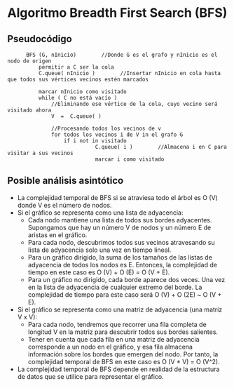 # **Algoritmo Breadth First Search (BFS)**

## Pseudocódigo

``` [python]
      BFS (G, nInicio)        //Donde G es el grafo y nInicio es el nodo de origen
          permitir a C ser la cola
          C.queue( nInicio )        //Insertar nInicio en cola hasta que todos sus vértices vecinos estén marcados

          marcar nInicio como visitado
          while ( C no está vacío )
              //Eliminando ese vértice de la cola, cuyo vecino será visitado ahora
              V  =  C.queue( )

              //Procesando todos los vecinos de v  
              for todos los vecinos i de V in el grafo G
                  if i not in visitado
                            C.queue( i )        //Almacena i en C para visitar a sus vecinos
                            marcar i como visitado
```

## Posible análisis asintótico

- La complejidad temporal de BFS si se atraviesa todo el árbol es O (V) donde V es el número de nodos.
- Si el gráfico se representa como una lista de adyacencia:
  - Cada nodo mantiene una lista de todos sus bordes adyacentes. Supongamos que hay un número V de nodos y un número E de aristas en el gráfico.
  - Para cada nodo, descubrimos todos sus vecinos atravesando su lista de adyacencia solo una vez en tiempo lineal.
  - Para un gráfico dirigido, la suma de los tamaños de las listas de adyacencia de todos los nodos es E. Entonces, la complejidad de tiempo en este caso es O (V) + O (E) = O (V + E).
  - Para un gráfico no dirigido, cada borde aparece dos veces. Una vez en la lista de adyacencia de cualquier extremo del borde. La complejidad de tiempo para este caso será O (V) + O (2E) ~ O (V + E).
- Si el gráfico se representa como una matriz de adyacencia (una matriz V x V):
  - Para cada nodo, tendremos que recorrer una fila completa de longitud V en la matriz para descubrir todos sus bordes salientes.
  - Tener en cuenta que cada fila en una matriz de adyacencia corresponde a un nodo en el gráfico, y esa fila almacena información sobre los bordes que emergen del nodo. Por tanto, la complejidad temporal de BFS en este caso es O (V * V) = O (V^2).
- La complejidad temporal de BFS depende en realidad de la estructura de datos que se utilice para representar el gráfico.
